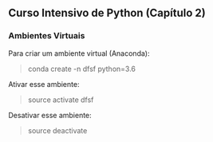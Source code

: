 ## Curso Intensivo de Python (Capítulo 2) ##

### Ambientes Virtuais ###
Para criar um ambiente virtual (Anaconda):
>conda create -n dfsf python=3.6

Ativar esse ambiente:
> source activate dfsf

Desativar esse ambiente:
> source deactivate